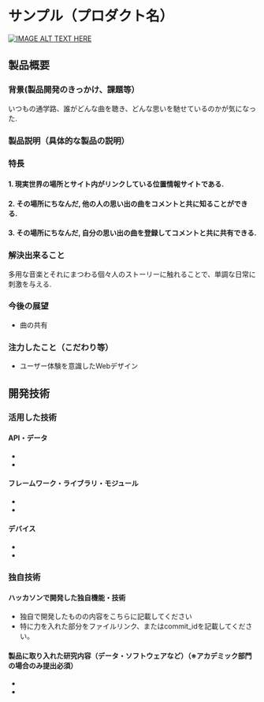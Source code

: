 # サンプル（プロダクト名）

[![IMAGE ALT TEXT HERE](https://jphacks.com/wp-content/uploads/2023/07/JPHACKS2023_ogp.png)](https://www.youtube.com/watch?v=yYRQEdfGjEg)

## 製品概要

### 背景(製品開発のきっかけ、課題等）
いつもの通学路、誰がどんな曲を聴き、どんな思いを馳せているのかが気になった.

### 製品説明（具体的な製品の説明）


### 特長
#### 1. 現実世界の場所とサイト内がリンクしている位置情報サイトである.
#### 2. その場所にちなんだ, 他の人の思い出の曲をコメントと共に知ることができる.
#### 3. その場所にちなんだ, 自分の思い出の曲を登録してコメントと共に共有できる.

### 解決出来ること
多用な音楽とそれにまつわる個々人のストーリーに触れることで、単調な日常に刺激を与える.

### 今後の展望
* 曲の共有

### 注力したこと（こだわり等）
* ユーザー体験を意識したWebデザイン

## 開発技術
### 活用した技術
#### API・データ
* 
* 

#### フレームワーク・ライブラリ・モジュール
* 
* 

#### デバイス
* 
* 

### 独自技術
#### ハッカソンで開発した独自機能・技術
* 独自で開発したものの内容をこちらに記載してください
* 特に力を入れた部分をファイルリンク、またはcommit_idを記載してください。

#### 製品に取り入れた研究内容（データ・ソフトウェアなど）（※アカデミック部門の場合のみ提出必須）
* 
* 
